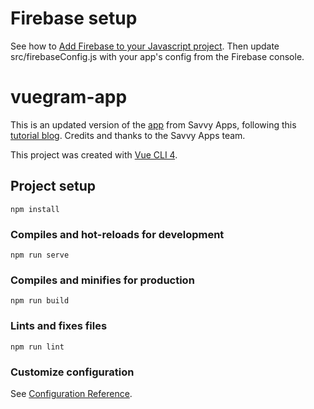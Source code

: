 # Firebase setup
See how to [Add Firebase to your Javascript project](https://firebase.google.com/docs/web/setup). Then update src/firebaseConfig.js with your app's config from the Firebase console.

# vuegram-app
This is an updated version of the [app](https://github.com/savvyapps/SAVuegram) from Savvy Apps, following this [tutorial blog](https://savvyapps.com/blog/definitive-guide-building-web-app-vuejs-firebase). Credits and thanks to the Savvy Apps team.

This project was created with [Vue CLI 4](https://cli.vuejs.org/).

## Project setup
```
npm install
```

### Compiles and hot-reloads for development
```
npm run serve
```

### Compiles and minifies for production
```
npm run build
```

### Lints and fixes files
```
npm run lint
```

### Customize configuration
See [Configuration Reference](https://cli.vuejs.org/config/).
